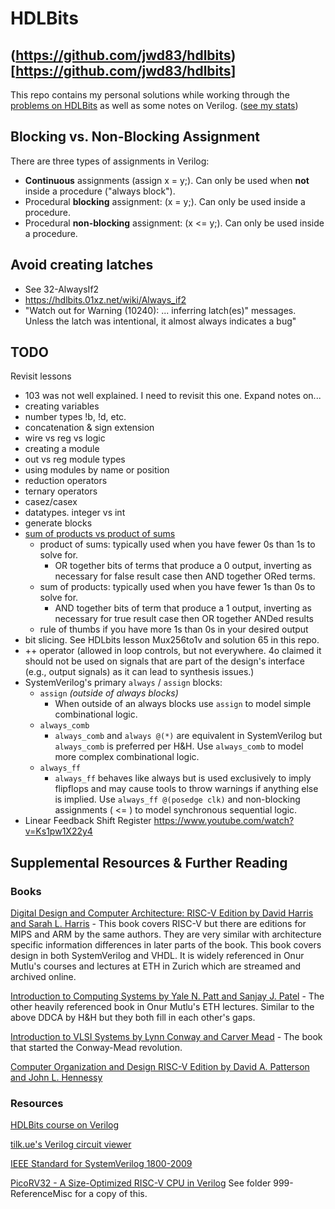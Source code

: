 # HDLBits

## (https://github.com/jwd83/hdlbits)[https://github.com/jwd83/hdlbits]

This repo contains my personal solutions while working through the
[problems on HDLBits](https://hdlbits.01xz.net/wiki/Problem_sets) as well as some notes on
Verilog. ([see my stats](https://hdlbits.01xz.net/wiki/Special:VlgStats/5CBCEE65CFD17EBB))

## Blocking vs. Non-Blocking Assignment

There are three types of assignments in Verilog:

* **Continuous** assignments (assign x = y;). Can only be used when **not**
  inside a procedure ("always block").
* Procedural **blocking** assignment: (x = y;). Can only be used inside a
  procedure.
* Procedural **non-blocking** assignment: (x <= y;). Can only be used inside a
  procedure.

## Avoid creating latches

* See 32-AlwaysIf2
* <https://hdlbits.01xz.net/wiki/Always_if2>
* "Watch out for Warning (10240): ... inferring latch(es)" messages. Unless the
  latch was intentional, it almost always indicates a bug"

## TODO

Revisit lessons

* 103 was not well explained. I need to revisit this one.
Expand notes on...
* creating variables
* number types !b, !d, etc.
* concatenation & sign extension
* wire vs reg vs logic
* creating a module
* out vs reg module types
* using modules by name or position
* reduction operators
* ternary operators
* casez/casex
* datatypes. integer vs int
* generate blocks
* [sum of products vs product of sums](https://www.youtube.com/watch?v=t_1yugHFD0A)
  * product of sums: typically used when you have fewer 0s than 1s to solve for.
    * OR together bits of terms that produce a 0 output, inverting as necessary for false result case then AND together ORed terms.
  * sum of products: typically used when you have fewer 1s than 0s to solve for.
    * AND together bits of term that produce a 1 output, inverting as necessary for true result case then OR together ANDed results
  * rule of thumbs if you have more 1s than 0s in your desired output
* bit slicing. See HDLbits lesson Mux256to1v and solution 65 in this repo.
* ++ operator (allowed in loop controls, but not everywhere. 4o claimed it
  should not be used on signals that are part of the design's interface (e.g.,
  output signals) as it can lead to synthesis issues.)
* SystemVerilog's primary `always` / `assign` blocks:
  * `assign` *(outside of always blocks)*
    * When outside of an always blocks use `assign` to model simple combinational
        logic.
  * `always_comb`
    * `always_comb` and `always @(*)` are equivalent in SystemVerilog but
        `always_comb` is preferred per H&H. Use `always_comb` to model more
        complex combinational logic.
  * `always_ff`
    * `always_ff` behaves like always but is used exclusively to imply
        flipflops and may cause tools to throw warnings if anything else is
        implied. Use `always_ff @(posedge clk)` and non-blocking assignments (
        <= ) to model synchronous sequential logic.
* Linear Feedback Shift Register <https://www.youtube.com/watch?v=Ks1pw1X22y4>

## Supplemental Resources & Further Reading

### Books

[Digital Design and Computer Architecture: RISC-V Edition by David Harris and Sarah L. Harris](https://pages.hmc.edu/harris/ddca/ddcarv.html) - This book covers RISC-V but there are editions for MIPS and ARM by the same authors. They are very similar with architecture specific information differences in later parts of the book. This book covers design in both SystemVerilog and VHDL. It is widely referenced in Onur Mutlu's courses and lectures at ETH in Zurich which are streamed and archived online.

[Introduction to Computing Systems by Yale N. Patt and Sanjay J. Patel](https://www.amazon.com/Introduction-Computing-Systems-Gates-Beyond/dp/0072467509) - The other heavily referenced book in Onur Mutlu's ETH lectures. Similar to the above DDCA by H&H but they both fill in each other's gaps.

[Introduction to VLSI Systems by Lynn Conway and Carver Mead](https://www.amazon.com/Introduction-VLSI-Systems-Carver-Mead/dp/0201043580) - The book that started the Conway-Mead revolution.

[Computer Organization and Design RISC-V Edition by David A. Patterson and John L. Hennessy](https://www.amazon.com/Computer-Organization-Design-RISC-V-Architecture/dp/0128203315)

### Resources

[HDLBits course on Verilog](https://hdlbits.01xz.net/wiki/)

[tilk.ue's Verilog circuit viewer](https://digitaljs.tilk.eu/)

[IEEE Standard for SystemVerilog 1800-2009](https://www.google.com/search?q=1800-2009+pdf+-site%3Aieee.org)

[PicoRV32 - A Size-Optimized RISC-V CPU in Verilog](https://github.com/YosysHQ/picorv32) See folder 999-ReferenceMisc for a copy of this.